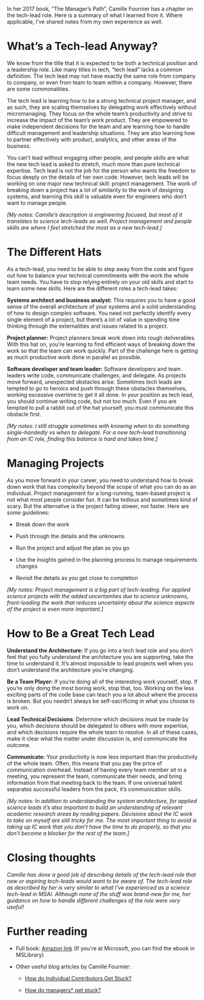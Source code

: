 In her 2017 book, “The Manager’s Path”, Camille Fournier has a chapter on the tech-lead role. Here is a summary of what I learned from it. Where applicable, I’ve shared notes from my own experience as well.

# What’s a Tech-lead Anyway?

We know from the title that it is expected to be both a technical position and a leadership role. Like many titles in tech, “tech lead” lacks a common definition. The tech lead may not have exactly the same role from company to company, or even from team to team within a company. However, there are some commonalities.

The tech lead is learning how to be a strong technical project manager, and as such, they are scaling themselves by delegating work effectively without micromanaging. They focus on the whole team’s productivity and strive to increase the impact of the team’s work product. They are empowered to make independent decisions for the team and are learning how to handle difficult management and leadership situations. They are also learning how to partner effectively with product, analytics, and other areas of the business.

You can’t lead without engaging other people, and people skills are what the new tech lead is asked to stretch, much more than pure technical expertise. Tech lead is not the job for the person who wants the freedom to focus deeply on the details of her own code. However, tech leads will be working on one major new technical skill: project management. The work of breaking down a project has a lot of similarity to the work of designing systems, and learning this skill is valuable even for engineers who don’t want to manage people.

*[My notes: Camille’s description is engineering focused, but most of it translates to science tech-leads as well. Project management and people skills are where I feel stretched the most as a new tech-lead.]*

# The Different Hats

As a tech-lead, you need to be able to step away from the code and figure out how to balance your technical commitments with the work the whole team needs. You have to stop relying entirely on your old skills and start to learn some new skills. Here are the different roles a tech-lead takes:

**Systems architect and business analyst:** This requires you to have a good sense of the overall architecture of your systems and a solid understanding of how to design complex software. You need not perfectly identify every single element of a project, but there’s a lot of value in spending time thinking through the externalities and issues related to a project. 

**Project planner:** Project planners break work down into rough deliverables. With this hat on, you’re learning to find efficient ways of breaking down the work so that the team can work quickly. Part of the challenge here is getting as much productive work done in parallel as possible.

**Software developer and team leader:** Software developers and team leaders write code, communicate challenges, and delegate. As projects move forward, unexpected obstacles arise. Sometimes tech leads are tempted to go to heroics and push through these obstacles themselves, working excessive overtime to get it all done. In your position as tech lead, you should continue writing code, but not too much. Even if you are tempted to pull a rabbit out of the hat yourself, you must communicate this obstacle first.

*[My notes: I still struggle sometimes with knowing when to do something single-handedly vs when to delegate. For a new tech-lead transitioning from an IC role, finding this balance is hard and takes time.]*

# Managing Projects

As you move forward in your career, you need to understand how to break down work that has complexity beyond the scope of what you can do as an individual. Project management for a long-running, team-based project is not what most people consider fun. It can be tedious and sometimes kind of scary. But the alternative is the project failing slower, not faster. Here are some guidelines:

* Break down the work

* Push through the details and the unknowns

* Run the project and adjust the plan as you go

* Use the insights gained in the planning process to manage requirements changes

* Revisit the details as you get close to completion

*[My notes: Project management is a big part of tech-leading. For applied science projects with the added uncertainties due to science unknowns, front-loading the work that reduces uncertainty about the science aspects of the project is even more important.]*

# How to Be a Great Tech Lead

**Understand the Architecture:** If you go into a tech lead role and you don’t feel that you fully understand the architecture you are supporting, take the time to understand it. It’s almost impossible to lead projects well when you don’t understand the architecture you’re changing. 

**Be a Team Player:** If you’re doing all of the interesting work yourself, stop. If you’re only doing the most boring work, stop that, too. Working on the less exciting parts of the code base can teach you a lot about where the process is broken. But you needn’t always be self-sacrificing in what you choose to work on.

**Lead Technical Decisions**: Determine which decisions must be made by you, which decisions should be delegated to others with more expertise, and which decisions require the whole team to resolve. In all of these cases, make it clear what the matter under discussion is, and communicate the outcome.

**Communicate:** Your productivity is now less important than the productivity of the whole team. Often, this means that you pay the price of communication overhead. Instead of having every team member sit in a meeting, you represent the team, communicate their needs, and bring information from that meeting back to the team. If one universal talent separates successful leaders from the pack, it’s communication skills.

*[My notes: In addition to understanding the system architecture, for applied science leads it’s also important to build an understanding of relevant academic research areas by reading papers. Decisions about the IC work to take on myself are still tricky for me. The most important thing to avoid is taking up IC work that you don’t have the time to do properly, so that you don’t become a blocker for the rest of the team.]*

# Closing thoughts

*Camille has done a good job of describing details of the tech-lead role that new or aspiring tech-leads would want to be aware of. The tech-lead role as described by her is very similar to what I’ve experienced as a science tech-lead in MSAI. Although none of the stuff was brand-new for me, her guidance on how to handle different challenges of the role were very useful!*

# Further reading

* Full book: [Amazon link](https://www.amazon.com/Managers-Path-Leaders-Navigating-Growth/dp/1491973897/) (If you're at Microsoft, you can find the ebook in MSLibrary)

* Other useful blog articles by Camille Fournier:

  * [How do Individual Contributors Get Stuck?](https://skamille.medium.com/how-do-individual-contributors-get-stuck-63102ba43516) 

  * [How do managers* get stuck?](https://www.elidedbranches.com/2017/09/how-do-managers-get-stuck.html)
